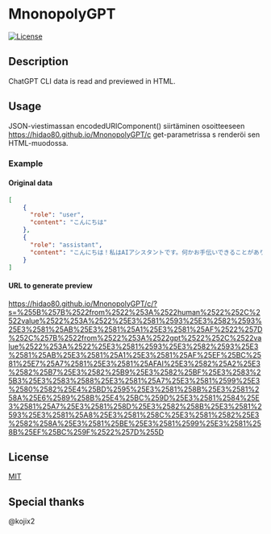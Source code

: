 # MnonopolyGPT

[![License](https://img.shields.io/github/license/hidao80/Share-with-ShareGPT)](/LICENSE)

## Description

ChatGPT CLI data is read and previewed in HTML.

## Usage

JSON-viestimassan encodedURIComponent() siirtäminen osoitteeseen https://hidao80.github.io/MnonopolyGPT/c get-parametrissa s renderöi sen HTML-muodossa.

### Example

#### Original data

```json
[
    {
      "role": "user",
      "content": "こんにちは"
    },
    {
      "role": "assistant",
      "content": "こんにちは！私はAIアシスタントです。何かお手伝いできることがありますか？"
    }
]
```

#### URL to generate preview

<https://hidao80.github.io/MnonopolyGPT/c/?s=%255B%257B%2522from%2522%253A%2522human%2522%252C%2522value%2522%253A%2522%25E3%2581%2593%25E3%2582%2593%25E3%2581%25AB%25E3%2581%25A1%25E3%2581%25AF%2522%257D%252C%257B%2522from%2522%253A%2522gpt%2522%252C%2522value%2522%253A%2522%25E3%2581%2593%25E3%2582%2593%25E3%2581%25AB%25E3%2581%25A1%25E3%2581%25AF%25EF%25BC%2581%25E7%25A7%2581%25E3%2581%25AFAI%25E3%2582%25A2%25E3%2582%25B7%25E3%2582%25B9%25E3%2582%25BF%25E3%2583%25B3%25E3%2583%2588%25E3%2581%25A7%25E3%2581%2599%25E3%2580%2582%25E4%25BD%2595%25E3%2581%258B%25E3%2581%258A%25E6%2589%258B%25E4%25BC%259D%25E3%2581%2584%25E3%2581%25A7%25E3%2581%258D%25E3%2582%258B%25E3%2581%2593%25E3%2581%25A8%25E3%2581%258C%25E3%2581%2582%25E3%2582%258A%25E3%2581%25BE%25E3%2581%2599%25E3%2581%258B%25EF%25BC%259F%2522%257D%255D>

## License

[MIT](/LICENSE)

## Special thanks

@kojix2
